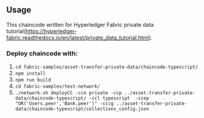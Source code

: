 ## Usage

This chaincode written for Hyperledger Fabric private data tutorial(https://hyperledger-fabric.readthedocs.io/en/latest/private_data_tutorial.html).

### Deploy chaincode with:

1. `cd fabric-samples/asset-transfer-private-data/chaincode-typescript/`
2. `npm install`
3. `npm run build`
4. `cd fabric-samples/test-network/`
5. `./network.sh deployCC -ccn private -ccp ../asset-transfer-private-data/chaincode-typescript/ -ccl typescript  -ccep "OR('Users.peer','Bank.peer')" -cccg ../asset-transfer-private-data/chaincode-typescript/collections_config.json`

